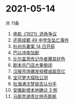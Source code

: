 # 2021-05-14
  共 11条

  <!-- BEGIN -->
  <!-- 最后更新时间:Fri May 14 2021 07:19:06 GMT+0000 (Coordinated Universal Time) -->
  1. [电影《1921》选角争议](https://www.zhihu.com/search?q=1921)
1. [还原成都 49 中学生坠亡事件](https://www.zhihu.com/search?q=成都49中)
1. [杭州杀妻案 14 日开庭](https://www.zhihu.com/search?q=杭州杀妻案)
1. [巴以冲突加剧](https://www.zhihu.com/search?q=巴以冲突)
1. [比尔盖茨传记作者爆其好色](https://www.zhihu.com/search?q=比尔盖茨)
1. [剧本杀门店大量倒闭](https://www.zhihu.com/search?q=剧本杀)
1. [汉服市场爆发规模或超百亿](https://www.zhihu.com/search?q=汉服)
1. [宝可梦大探险公测](https://www.zhihu.com/search?q=宝可梦大探险)
1. [杜海涛沈梦辰否认分手](https://www.zhihu.com/search?q=杜海涛沈梦辰)
1. [安徽新增本地确诊 3 例](https://www.zhihu.com/search?q=安徽新增)
1. [马斯克谴责比特币能耗](https://www.zhihu.com/search?q=马斯克)
  <!-- END -->
  